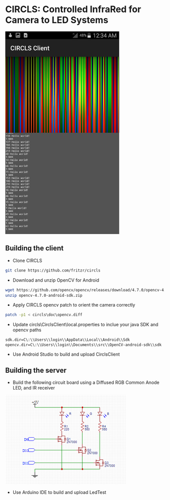 # CIRCLS: Controlled InfraRed for Camera to LED Systems

<img src="/doc/screenshot.png" width="360" height=640>

## Building the client

* Clone CIRCLS

```bash
git clone https://github.com/fritzr/circls
```

* Download and unzip OpenCV for Android

```bash
wget https://github.com/opencv/opencv/releases/download/4.7.0/opencv-4.7.0-android-sdk.zip
unzip opencv-4.7.0-android-sdk.zip
```

* Apply CIRCLS opencv patch to orient the camera correctly

```bash
patch -p1 < circls\doc\opencv.diff
```

* Update circls\CirclsClient\local.properties to inclue your java SDK and opencv paths

```
sdk.dir=C\:\\Users\\login\\AppData\\Local\\Android\\Sdk
opencv.dir=C\:\\Users\\login\\Documents\\src\\OpenCV-android-sdk\\sdk
```

* Use Android Studio to build and upload CirclsClient

## Building the server

* Build the following circuit board using a Diffused RGB Common Anode LED, and IR receiver

![circuit](https://raw.githubusercontent.com/fritzr/circls/master/doc/circuit.png)

* Use Arduino IDE to build and upload LedTest
